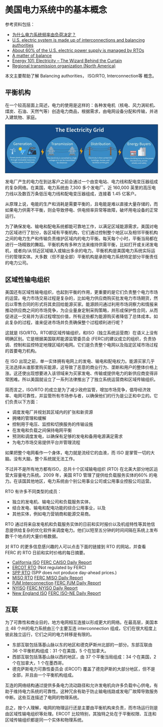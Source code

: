 # 美国电力系统中的基本概念

参考资料包括：

- [为什么电力系统频率由负荷决定？](https://www.zhihu.com/question/35918477)
- [U.S. electric system is made up of interconnections and balancing authorities](https://www.eia.gov/todayinenergy/detail.php?id=27152)
- [About 60% of the U.S. electric power supply is managed by RTOs](https://www.eia.gov/todayinenergy/detail.php?id=790)
- [A matter of balance](https://www.tanc.us/understanding-transmission/a-matter-of-balance/)
- [Energy 101: Electricity – The Wizard Behind the Curtain](https://bestpracticeenergy.com/2020/05/21/energy101-electricity-iso/)
- [Regional transmission organization (North America)](https://en.wikipedia.org/wiki/Regional_transmission_organization_(North_America))

本文主要帮助了解 Balancing authorities， ISO/RTO, Interconnection等 概念。

## 平衡机构

在一个较高层面上简述，电力的使用是这样的：各种发电机（核电、风力涡轮机、煤炭、石油、天然气等）创造电力商品，根据需求，由电网设备分配和传输，并进入建筑物、家庭。

![](img/The-Electricity-Grid-1-1024x328.webp)

发电厂产生的电力在到达客户之前会通过一个由变电站、电力线和配电变压器组成的复杂网络。在美国，电力系统由 7,300 多个发电厂、近 160,000 英里的高压电力线以及数百万条低压电力线和配电变压器组成，连接着 1.45 亿客户。

从原理上说，电能的生产和消耗是需要平衡的，且电能是难以直接大量存储的，而如果电力供需不平衡，则会导致停电、供电频率异常等故障，破坏用电设备的正常运行。

为了确保发电、输电和配电系统都能可靠地工作，以满足区域能源需求，美国对电力区域进行了划分，各区域有平衡机构，它们通过控制整个地区以及相邻平衡机构之间的电力生产和传输负责维护区域内的电力平衡。每天每个小时，平衡当局都在进行一场精致的舞蹈。平衡机构有多种方法来维持供需平衡，比如打开或关闭发电机，或者向/从邻近区域输入或输出多余的电力。平衡机构是美国电力系统实际运行的管理实体。大多数（但不是全部）平衡机构是承担电力系统特定部分平衡责任的电力公司。

## 区域性输电组织

美国还有区域性输电组织，也起到平衡的作用，更重要的是它们负责整个电力市场的运营。电力市场交易过程是复杂的，比如电力供应商购买批发电力市场期货，然后以零售合同的形式将其卖回给能源买家。能源顾问通过利用市场洞察力和情报来推动供应商之间的市场竞争，为企业量身定制采购策略，并形成保护性合同，从而促进这一交易并为该过程增加价值，所有这些都为能源购买者降低了总体成本。如此复杂的过程，谁来促进市场并负责确保整个过程顺利进行呢？

这就是 ISO/RTO。RTO即区域传输组织，和ISO（独立系统运营商）在语义上没有明确区别。它是根据美国联邦能源监管委员会 (FERC)的建议成立的组织，负责协调、控制和监控特定地理区域的电网。它们是负责整个电网以及指定区域市场过程的首要电力机构。

在 ISO 出现之前，单一实体拥有电网上的发电、输电和配电权力。能源买家几乎无法选择从谁那里购买能源，这导致了恶意的商业行为、垄断和用户的整体价格上涨。这还使出现想要进入该领域来为买家发电、传输或提供电力的新供应商变得非常困难。所以美国就设立了一系列法律推出了了独立系统运营商和区域传输组织。

简而言之，ISO/RTO 的成立是为了减少政府监管，增加市场竞争，倡导经济效率、电网可靠性，并监管所有市场参与者，以确保他们的行为是公正和中立的。它们负责以下方面：

- 调度发电厂并规划其区域内的扩张和新资源
- 拥堵的管理和缓解
- 控制用于电压、监控和切换服务的传输设施
- 在发电和负载之间保持电网平衡
- 预测和调度发电，以确保有足够的发电和备用电源满足需求
- 为电力市场交易提供平台并管理流程

如果把整个电网看作一个身体，电力就是流经它的血液，而 ISO 是掌管一切的大脑。没有大脑，整个系统就无法工作。

不过并不是所有地方都有ISO，总共十个区域输电组织 (RTO) 在北美大部分地区运营大容量电力系统。2009 年，美国 RTO 管理了提供给负载服务实体的60% 的电力。在该国其他地区，电力系统由个别公用事业公司或公用事业控股公司运营。

RTO 有许多不同类型的成员：

- 独立的发电机、输电公司和负载服务实体，
- 结合发电、输电和配电功能的综合公用事业，以及
- 其他实体，例如电力营销商和能源交易商。

RTO 通过将来自发电机和负载服务实体的日前和实时报价以及机组特性等其他信息提供给复杂的优化软件来调度电力。他们以短至五分钟的时间间隔在系统上发布数千个地点的大量价格数据。

对 RTO 的更多信息感兴趣的人可以点击下面的链接到 RTO 的网站，并查看 FERC 的 RTO 日前和实时价格的每日摘要。

- [California ISO](http://www.caiso.com/)	[FERC CAISO Daily Report](http://www.ferc.gov/market-oversight/mkt-electric/california/CAISO-rto-dly-rpt.pdf)
- [ERCOT RTO](http://www.ercot.com/)	(Not regulated by FERC)
- [SPP RTO](http://www.spp.org/)	(SPP does not produce day-ahead prices.)
- [MISO RTO](http://www.midwestmarket.org/home)	[FERC MISO Daily Report](http://www.ferc.gov/market-oversight/mkt-electric/midwest/miso-rto-dly-rpt.pdf)
- [PJM Interconnection](http://www.pjm.com/)	[FERC PJM Daily Report](http://www.ferc.gov/market-oversight/mkt-electric/pjm/pjm-rto-dly-rpt.pdf)
- [NYISO](http://www.nyiso.com/public/index.jsp)	[FERC NYISO Daily Report](http://www.ferc.gov/market-oversight/mkt-electric/new-york/nyiso-rto-dly-rpt.pdf)
- [New England ISO](http://www.iso-ne.com/)	[FERC ISO-NE Daily Report](http://www.ferc.gov/market-oversight/mkt-electric/new-england/isone-rto-dly-rpt.pdf)

## 互联

为了可靠性和商业目的，地方电网相互连接以形成更大的网络。在最高层，美国本土 48 个州的电力系统由三个主要互连 interconnection 组成，它们在很大程度上彼此独立运行，它们之间的电力转移是有限的。

- 东部互联包括落基山脉以东的地区和德克萨斯州北部的一部分。东部互联由 36 个平衡机构组成：31 个在美国，5 个在加拿大。
- 西部互联包括落基山脉以西的地区，由 37 个平衡当局组成：34 个在美国，2 个在加拿大，1 个在墨西哥。
- 德克萨斯电力可靠性委员会 (ERCOT) 覆盖了德克萨斯的大部分地区，但不是全部，并且由一个平衡机构组成。

互连的网络结构通过提供多条电力流动路径和允许发电机向许多负载中心供电，有助于维持电力系统的可靠性。这种冗余有助于防止输电线路或发电厂故障导致服务中断。这些互连描述了电网的物理系统。


总之，按个人理解，电网的物理运行还是主要由平衡机构来负责，而市场运行则是由区域性输电组织等处理。ERCOT 比较特别，其独特之处在于平衡权限、互连和区域传输组织都是同一个实体和物理系统。
